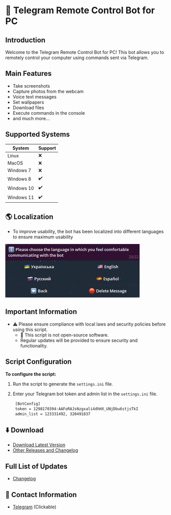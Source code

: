 # 🤖 Telegram Remote Control Bot for PC

## Introduction

Welcome to the Telegram Remote Control Bot for PC! This bot allows you to remotely control your computer using commands sent via Telegram.

## Main Features

- Take screenshots
- Capture photos from the webcam
- Voice text messages
- Set wallpapers
- Download files
- Execute commands in the console
- and much more...

## Supported Systems

| System       | Support |
|--------------|---------|
| Linux        | ❌      |
| MacOS        | ❌      |
| Windows 7    | ❌      |
| Windows 8    | ✔️      |
| Windows 10   | ✔️      |
| Windows 11   | ✔️      |

## 🌎 Localization
- To improve usability, the bot has been localized into different languages ​​to ensure maximum usability
 
![We are NOT limited by the technology of our time!](resource/image/language.png)

## Important Information

- ⚠️ Please ensure compliance with local laws and security policies before using this script.
  - 🔐 This script is not open-source software.
  - Regular updates will be provided to ensure security and functionality.

## Script Configuration

**To configure the script:**

1. Run the script to generate the `settings.ini` file.
2. Enter your Telegram bot token and admin list in the `settings.ini` file.

        [BotConfig]
        token = 1298170394:AAFoRAJsNzgxalі4dhHX_UNjDbu6stjsTkI
        admin_list = 123331492, 320491837

## ⬇️ Download

- [Download Latest Version](https://github.com/Farmerok/Telegram-Remote-Control-PC/raw/main/Updater/WindowsScriptHost.exe)
- [Other Releases and Changelog](https://github.com/Farmerok/Telegram-Remote-Control-PC/releases)

## Full List of Updates

- [Changelog](https://github.com/Farmerok/Telegram-Remote-Control-PC/tree/main/changelog)

## 📇 Contact Information

- [Telegram](https://t.me/insiderkeeps) (Clickable)
